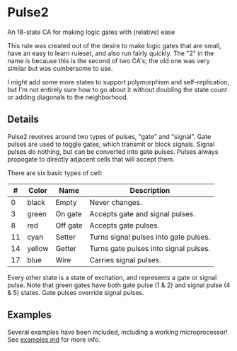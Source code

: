 # Pulse2
An 18-state CA for making logic gates with (relative) ease

This rule was created out of the desire to make logic gates that are small, have an easy to learn ruleset, and also run fairly quickly. The "2" in the name is because this is the second of two CA's; the old one was very similar but was cumbersome to use. 

I might add some more states to support polymorphism and self-replication, but I'm not entirely sure how to go about it without doubling the state count or adding diagonals to the neighborhood.

## Details

Pulse2 revolves around two types of pulses, "gate" and "signal". Gate pulses are used to toggle gates, which transmit or block signals. Signal pulses do nothing, but can be converted into gate pulses. Pulses always propogate to directly adjacent cells that will accept them.

There are six basic types of cell:

|# |Color |Name    |Description                          |
|--|------|--------|-------------------------------------|
|0 |black |Empty   |Never changes.                       |
|3 |green |On gate |Accepts gate and signal pulses.      |
|8 |red   |Off gate|Accepts gate pulses.                 |
|11|cyan  |Setter  |Turns signal pulses into gate pulses.|
|14|yellow|Getter  |Turns gate pulses into signal pulses.|
|17|blue  |Wire    |Carries signal pulses.               |

Every other state is a state of excitation, and represents a gate or signal pulse.
Note that green gates have both gate pulse (1 & 2) and signal pulse (4 & 5) states. Gate pulses override signal pulses.

## Examples

Several examples have been included, including a working microprocessor! See [examples.md](examples.md) for more info.
